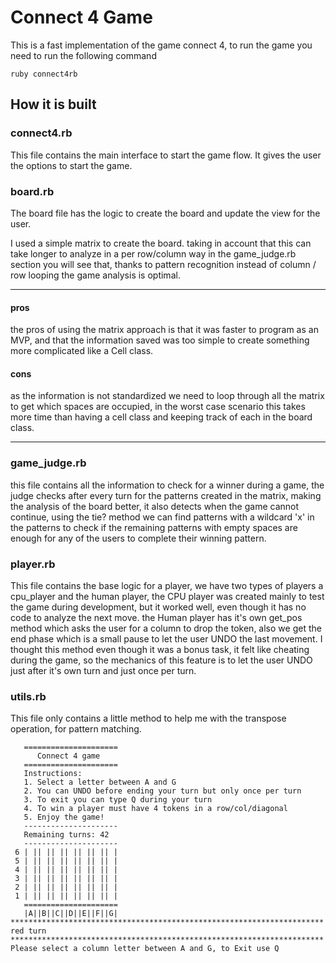 # Connect 4 Game

This is a fast implementation of the game connect 4, to run the game you need to run the following command

```shell
ruby connect4rb
```

## How it is built

### connect4.rb

This file contains the main interface to start the game flow. It gives the user the options to start the game.

### board.rb

The board file has the logic to create the board and update the view for the user.

I used a simple matrix to create the board. taking in account that this can take longer to analyze in a per row/column way in the game_judge.rb section you will see that, thanks to pattern recognition instead of column / row looping the game analysis is optimal.

----

#### pros

the pros of using the matrix approach is that it was faster to program as an MVP, and that the information saved was too simple to create something more complicated like a Cell class.

#### cons

as the information is not standardized we need to loop through all the matrix to get which spaces are occupied, in the worst case scenario this takes more time than having a cell class and keeping track of each in the board class.

-----

### game_judge.rb

this file contains all the information to check for a winner during a game, the judge checks after every turn for the patterns created in the matrix, making the analysis of the board better, it also detects when the game cannot continue, using the tie? method we can find patterns with a wildcard 'x' in the patterns to check if the remaining patterns with empty spaces are enough for any of the users to complete their winning pattern.

### player.rb

This file contains the base logic for a player, we have two types of players a cpu_player and the human player, the CPU player was created mainly to test the game during development, but it worked well, even though it has no code to analyze the next move. the Human player has it's own get_pos method which asks the user for a column to drop the token, also we get the end phase which is a small pause to let the user UNDO the last movement. I thought this method even though it was a bonus task, it felt like cheating during the game, so the mechanics of this feature is to let the user UNDO just after it's own turn and just once per turn. 

### utils.rb

This file only contains a little method to help me with the transpose operation, for pattern matching.



```shell
   =====================
      Connect 4 game   
   =====================
   Instructions:       
   1. Select a letter between A and G  
   2. You can UNDO before ending your turn but only once per turn
   3. To exit you can type Q during your turn 
   4. To win a player must have 4 tokens in a row/col/diagonal
   5. Enjoy the game! 
   ---------------------
   Remaining turns: 42
   ---------------------
 6 | || || || || || || |
 5 | || || || || || || |
 4 | || || || || || || |
 3 | || || || || || || |
 2 | || || || || || || |
 1 | || || || || || || |
   =====================
   |A||B||C||D||E||F||G|
**********************************************************************
red turn
**********************************************************************
Please select a column letter between A and G, to Exit use Q


```



